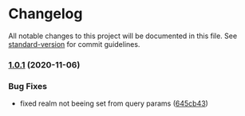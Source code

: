 # Changelog

All notable changes to this project will be documented in this file. See [standard-version](https://github.com/conventional-changelog/standard-version) for commit guidelines.

### [1.0.1](https://github.com/QbitArtifacts/caste-panel/compare/v1.0.0...v1.0.1) (2020-11-06)


### Bug Fixes

* fixed realm not beeing set from query params ([645cb43](https://github.com/QbitArtifacts/caste-panel/commit/645cb43a522308a2aabe80b0f0055dd9765e6f29))
